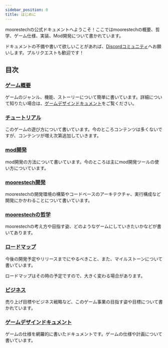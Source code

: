 ```yaml
---
sidebar_position: 0
title: はじめに
---
```


moorestechの公式ドキュメントへようこそ！ここではmoorestechの概要、哲学、ゲーム仕様、実装、Mod開発について書かれています。

ドキュメントの不備や書いて欲しいことがあれば、[Discordコミュニティ](https://discord.gg/ekFYmY3rDP)へお願いします。プルリクエストも歓迎です！

## 目次

### [ゲーム概要](/docs/game-overview)
ゲームのジャンル、機能、ストーリーについて簡単に書いています。詳細について知りたい場合は、[ゲームデザインドキュメント](/docs/gdd/about)をご覧ください。

### [チュートリアル](/docs/tutorial/opening)
このゲームの遊び方について書いています。今のところコンテンツは多くないですが、コンテンツが増え次第追加していきます。

### [mod開発](/docs/mod-development/about)
mod開発の方法について書いています。今のところは主にmod開発ツールの使い方についています。

### [moorestech開発](/docs/moorestech-dev/built-environment)
moorestechの開発環境の構築やコードベースのアーキテクチャ、実行構成など開発にかかわることについて書いています。

### [moorestechの哲学](/docs/philosophy/about)
moorestechの考え方や目指す姿、どのようなゲームにしていきたいかなどが書いてあります。

### [ロードマップ](/docs/loadmap)
今後の開発予定やリリースまでにやるべきこと、また、マイルストーンについて書いています。

ロードマップはその時の予定ですので、大きく変わる場合があります。

### [ビジネス](/docs/business/about)
売り上げ目標やビジネス戦略など、このゲーム事業の目指す姿や目標について書かれています。

### [ゲームデザインドキュメント](/docs/gdd/about)
ゲームの仕様を網羅的に書いたドキュメントです。ゲームの仕様や計画について書いています。